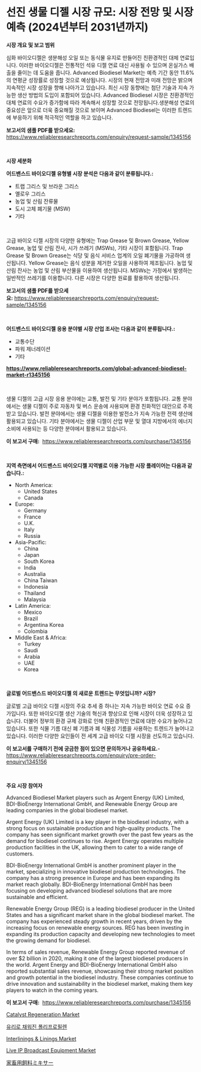 <p><h1>선진 생물 디젤 시장 규모: 시장 전망 및 시장 예측 (2024년부터 2031년까지)</h1></p><p><strong>시장 개요 및 보고 범위</strong></p>
<p><p>심화 바이오디젤은 생분해성 오일 또는 동식물 유지로 만들어진 친환경적인 대체 연료입니다. 이러한 바이오디젤은 전통적인 석유 디젤 연료 대신 사용될 수 있으며 온실가스 배출을 줄이는 데 도움을 줍니다. Advanced Biodiesel Market는 예측 기간 동안 11.6%의 연평균 성장률로 성장할 것으로 예상됩니다. 시장의 현재 전망과 미래 전망은 밝으며 지속적인 시장 성장을 향해 나아가고 있습니다. 최신 시장 동향에는 첨단 기술과 지속 가능한 생산 방법의 도입이 포함되어 있습니다. Advanced Biodiesel 시장은 친환경적인 대체 연료의 수요가 증가함에 따라 계속해서 성장할 것으로 전망됩니다.생분해성 연료의 중요성은 앞으로 더욱 중요해질 것으로 보이며 Advanced Biodiesel는 이러한 트렌드에 부응하기 위해 적극적인 역할을 하고 있습니다.</p></p>
<p><strong>보고서의 샘플 PDF를 받으세요:</strong> <a href="https://www.reliableresearchreports.com/enquiry/request-sample/1345156">https://www.reliableresearchreports.com/enquiry/request-sample/1345156</a></p>
<p>&nbsp;</p>
<p><strong>시장 세분화</strong></p>
<p><strong>어드밴스드 바이오디젤 유형별 시장 분석은 다음과 같이 분류됩니다.:</strong></p>
<p><ul><li>트랩 그리스 및 브라운 그리스</li><li>옐로우 그리스</li><li>농업 및 산림 잔류물</li><li>도시 고체 폐기물 (MSW)</li><li>기타</li></ul></p>
<p>&nbsp;</p>
<p><p>고급 바이오 디젤 시장의 다양한 유형에는 Trap Grease 및 Brown Grease, Yellow Grease, 농업 및 산림 잔사, 시가 쓰레기 (MSWs), 기타 시장이 포함됩니다. Trap Grease 및 Brown Grease는 식당 및 음식 서비스 업계의 오일 폐기물을 가공하여 생산됩니다. Yellow Grease는 음식 성분을 제거한 오일을 사용하여 제조됩니다. 농업 및 산림 잔사는 농업 및 산림 부산물을 이용하여 생산됩니다. MSWs는 가정에서 발생하는 일반적인 쓰레기를 이용합니다. 다른 시장은 다양한 원료를 활용하여 생산됩니다.</p></p>
<p><strong>보고서의 샘플 PDF를 받으세요:</strong>&nbsp;<a href="https://www.reliableresearchreports.com/enquiry/request-sample/1345156">https://www.reliableresearchreports.com/enquiry/request-sample/1345156</a></p>
<p>&nbsp;</p>
<p><strong> 어드밴스드 바이오디젤 응용 분야별 시장 산업 조사는 다음과 같이 분류됩니다.:</strong></p>
<p><ul><li>교통수단</li><li>파워 제너레이션</li><li>기타</li></ul></p>
<p><strong><a href="https://www.reliableresearchreports.com/global-advanced-biodiesel-market-r1345156">https://www.reliableresearchreports.com/global-advanced-biodiesel-market-r1345156</a></strong></p>
<p>&nbsp;</p>
<p><p>생물 디젤의 고급 시장 응용 분야에는 교통, 발전 및 기타 분야가 포함됩니다. 교통 분야에서는 생물 디젤이 주로 자동차 및 버스 운송에 사용되며 환경 친화적인 대안으로 주목 받고 있습니다. 발전 분야에서는 생물 디젤을 이용한 발전소가 지속 가능한 전력 생산에 활용되고 있습니다. 기타 분야에서는 생물 디젤이 산업 부문 및 열대 지방에서의 에너지 소비에 사용되는 등 다양한 분야에서 활용되고 있습니다.</p></p>
<p><strong>이 보고서 구매:</strong>&nbsp; <a href="https://www.reliableresearchreports.com/purchase/1345156">https://www.reliableresearchreports.com/purchase/1345156</a></p>
<p>&nbsp;</p>
<p><strong>지역 측면에서 어드밴스드 바이오디젤 지역별로 이용 가능한 시장 플레이어는 다음과 같습니다.:</strong></p>
<p><ul>
    <li>
        North America:
        <ul>
            <li>United States</li>
            <li>Canada</li>
        </ul>
    </li>
    <li>
        Europe:
        <ul>
            <li>Germany</li>
            <li>France</li>
            <li>U.K.</li>
            <li>Italy</li>
            <li>Russia</li>
        </ul>
    </li>
    <li>
        Asia-Pacific:
        <ul>
            <li>China</li>
            <li>Japan</li>
            <li>South Korea</li>
            <li>India</li>
            <li>Australia</li>
            <li>China Taiwan</li>
            <li>Indonesia</li>
            <li>Thailand</li>
            <li>Malaysia</li>
        </ul>
    </li>
    <li>
        Latin America:
        <ul>
            <li>Mexico</li>
            <li>Brazil</li>
            <li>Argentina Korea</li>
            <li>Colombia</li>
        </ul>
    </li>
    <li>
        Middle East & Africa:
        <ul>
            <li>Turkey</li>
            <li>Saudi</li>
            <li>Arabia</li>
            <li>UAE</li>
            <li>Korea</li>
        </ul>
    </li>
    </ul></p>
<p>&nbsp;</p>
<p><strong>글로벌 어드밴스드 바이오디젤 의 새로운 트렌드는 무엇입니까? 시장?</strong></p>
<p><p>글로벌 고급 바이오 디젤 시장의 주요 추세 중 하나는 지속 가능한 바이오 연료 수요 증가입니다. 또한 바이오디젤 생산 기술의 혁신과 향상으로 인해 시장이 더욱 성장하고 있습니다. 더불어 정부의 환경 규제 강화로 인해 친환경적인 연료에 대한 수요가 늘어나고 있습니다. 또한 식물 기름 대신 폐 기름과 폐 식물성 기름을 사용하는 트렌드가 늘어나고 있습니다. 이러한 다양한 요인들이 전 세계 고급 바이오 디젤 시장을 선도하고 있습니다.</p></p>
<p><strong>이 보고서를 구매하기 전에 궁금한 점이 있으면 문의하거나 공유하세요.</strong>- <a href="https://www.reliableresearchreports.com/enquiry/pre-order-enquiry/1345156">https://www.reliableresearchreports.com/enquiry/pre-order-enquiry/1345156</a></p>
<p>&nbsp;</p>
<p><strong>주요 시장 참여자</strong></p>
<p><p>Advanced Biodiesel Market players such as Argent Energy (UK) Limited, BDI-BioEnergy International GmbH, and Renewable Energy Group are leading companies in the global biodiesel market.</p><p>Argent Energy (UK) Limited is a key player in the biodiesel industry, with a strong focus on sustainable production and high-quality products. The company has seen significant market growth over the past few years as the demand for biodiesel continues to rise. Argent Energy operates multiple production facilities in the UK, allowing them to cater to a wide range of customers.</p><p>BDI-BioEnergy International GmbH is another prominent player in the market, specializing in innovative biodiesel production technologies. The company has a strong presence in Europe and has been expanding its market reach globally. BDI-BioEnergy International GmbH has been focusing on developing advanced biodiesel solutions that are more sustainable and efficient.</p><p>Renewable Energy Group (REG) is a leading biodiesel producer in the United States and has a significant market share in the global biodiesel market. The company has experienced steady growth in recent years, driven by the increasing focus on renewable energy sources. REG has been investing in expanding its production capacity and developing new technologies to meet the growing demand for biodiesel.</p><p>In terms of sales revenue, Renewable Energy Group reported revenue of over $2 billion in 2020, making it one of the largest biodiesel producers in the world. Argent Energy and BDI-BioEnergy International GmbH also reported substantial sales revenue, showcasing their strong market position and growth potential in the biodiesel industry. These companies continue to drive innovation and sustainability in the biodiesel market, making them key players to watch in the coming years.</p></p>
<p><strong>이 보고서 구매:</strong>&nbsp;&nbsp;<a href="https://www.reliableresearchreports.com/purchase/1345156">https://www.reliableresearchreports.com/purchase/1345156</a></p>
<p><p><a href="https://issuu.com/reportprime-2/docs/catalyst-regeneration-market-size-2030.pptx">Catalyst Regeneration Market</a></p><p><a href="https://github.com/BrettWeberrt8767765/Market-Research-Report-List-1/blob/main/681308920076.md">유리로 채워진 폴리프로필렌</a></p><p><a href="https://sulfuric-clavicle-d39.notion.site/Interlinings-Linings-Market-Research-Report-Unlocks-Analysis-on-the-Market-Financial-Status-Marke-f10e26f6b2d340a5a90be0c52547c6f7">Interlinings & Linings Market</a></p><p><a href="https://view.publitas.com/reportprime-1/live-ip-broadcast-equipment-market-centers-on-aspects-such-as-market-growth-market-share-market-opportunity-and-projected-forecasts-spanning-from-2024-to-2031/">Live IP Broadcast Equipment Market</a></p><p><a href="https://github.com/hilmi-2a/Market-Research-Report-List-1/blob/main/688863921822.md">家畜用飼料ミキサー</a></p></p>